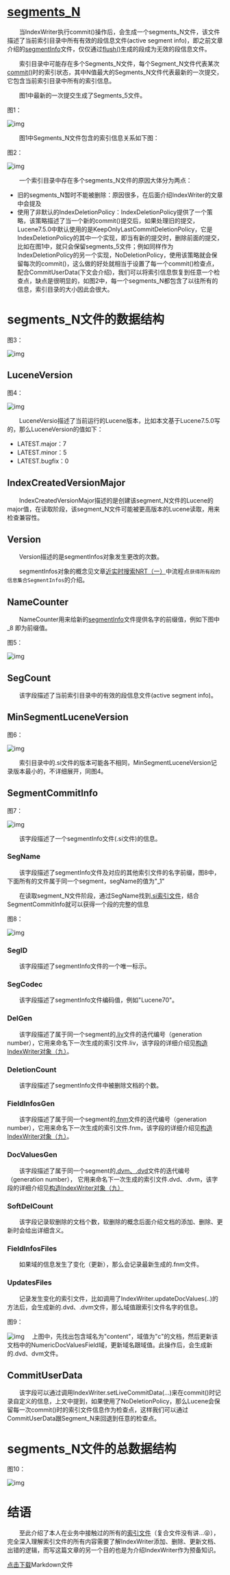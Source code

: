 # [segments_N](https://www.amazingkoala.com.cn/Lucene/suoyinwenjian/)

  当IndexWriter执行commit()操作后，会生成一个segments_N文件，该文件描述了当前索引目录中所有有效的段信息文件(active segment info)，即之前文章介绍的[segmentInfo](https://www.amazingkoala.com.cn/Lucene/suoyinwenjian/2019/0605/63.html)文件，仅仅通过[flush()](https://www.amazingkoala.com.cn/Lucene/Index/2019/0716/74.html)生成的段成为无效的段信息文件。

  索引目录中可能存在多个Segments_N文件，每个Segment_N文件代表某次[commit()](https://www.amazingkoala.com.cn/Lucene/Index/2019/0906/91.html)时的索引状态，其中N值最大的Segments_N文件代表最新的一次提交，它包含当前索引目录中所有的索引信息。

  图1中最新的一次提交生成了Segments_5文件。

图1：

![img](http://www.amazingkoala.com.cn/uploads/lucene/索引文件/segments_N/1.png)

  图1中Segments_N文件包含的索引信息关系如下图：

图2：

![img](http://www.amazingkoala.com.cn/uploads/lucene/索引文件/segments_N/2.png)

  一个索引目录中存在多个segments_N文件的原因大体分为两点：

- 旧的segments_N暂时不能被删除：原因很多，在后面介绍IndexWriter的文章中会提及
- 使用了非默认的IndexDeletionPolicy：IndexDeletionPolicy提供了一个策略，该策略描述了当一个新的commit()提交后，如果处理旧的提交，Lucene7.5.0中默认使用的是KeepOnlyLastCommitDeletionPolicy，它是IndexDeletionPolicy的其中一个实现，即当有新的提交时，删除前面的提交，比如在图1中，就只会保留segments_5文件；例如同样作为IndexDeletionPolicy的另一个实现，NoDeletionPolicy，使用该策略就会保留每次的commit()，这么做的好处就相当于设置了每一个commit()检查点，配合CommitUserData(下文会介绍)，我们可以将索引信息恢复到任意一个检查点，缺点是很明显的，如图2中，每一个segments_N都包含了以往所有的信息，索引目录的大小因此会很大。

# segments_N文件的数据结构

图3：

![img](http://www.amazingkoala.com.cn/uploads/lucene/索引文件/segments_N/3.png)

## LuceneVersion

图4：

![img](http://www.amazingkoala.com.cn/uploads/lucene/索引文件/segments_N/4.png)

  LuceneVersio描述了当前运行的Lucene版本，比如本文基于Lucene7.5.0写的，那么LuceneVersion的值如下：

- LATEST.major：7
- LATEST.minor：5
- LATEST.bugfix：0

## IndexCreatedVersionMajor

  IndexCreatedVersionMajor描述的是创建该segment_N文件的Lucene的major值，在读取阶段，该segment_N文件可能被更高版本的Lucene读取，用来检查兼容性。

## Version

  Version描述的是segmentInfos对象发生更改的次数。

  segmentInfos对象的概念见文章[近实时搜索NRT（一）](https://www.amazingkoala.com.cn/Lucene/Index/2019/0916/93.html)中流程点`获得所有段的信息集合SegmentInfos`的介绍。

## NameCounter

  NameCounter用来给新的[segmentInfo](https://www.amazingkoala.com.cn/Lucene/suoyinwenjian/2019/0605/63.html)文件提供名字的前缀值，例如下图中 _8 即为前缀值。

图5：

![img](http://www.amazingkoala.com.cn/uploads/lucene/索引文件/segments_N/5.png)

## SegCount

  该字段描述了当前索引目录中的有效的段信息文件(active segment info)。

## MinSegmentLuceneVersion

图6：

![img](http://www.amazingkoala.com.cn/uploads/lucene/索引文件/segments_N/6.png)

  索引目录中的.si文件的版本可能各不相同，MinSegmentLuceneVersion记录版本最小的，不详细展开，同图4。

## SegmentCommitInfo

图7：

![img](http://www.amazingkoala.com.cn/uploads/lucene/索引文件/segments_N/7.png)

  该字段描述了一个segmentInfo文件(.si文件)的信息。

### SegName

  该字段描述了segmentInfo文件及对应的其他索引文件的名字前缀，图8中，下面所有的文件属于同一个segment，segName的值为"_1"

  在读取segment_N文件阶段，通过SegName找到[.si索引文件](https://www.amazingkoala.com.cn/Lucene/suoyinwenjian/2019/0605/63.html)，结合SegmentCommitInfo就可以获得一个段的完整的信息

图8：

![img](http://www.amazingkoala.com.cn/uploads/lucene/索引文件/segments_N/8.png)

### SegID

  该字段描述了segmentInfo文件的一个唯一标示。

### SegCodec

  该字段描述了segmentInfo文件编码值，例如"Lucene70"。

### DelGen

  该字段描述了属于同一个segment的[.liv](https://www.amazingkoala.com.cn/Lucene/suoyinwenjian/2019/0425/54.html)文件的迭代编号（generation number），它用来命名下一次生成的索引文件.liv，该字段的详细介绍见[构造IndexWriter对象（九）](https://www.amazingkoala.com.cn/Lucene/Index/2019/1205/114.html)。

### DeletionCount

  该字段描述了segmentInfo文件中被删除文档的个数。

### FieldInfosGen

  该字段描述了属于同一个segment的[.fnm](https://www.amazingkoala.com.cn/Lucene/suoyinwenjian/2019/0606/64.html)文件的迭代编号（generation number），它用来命名下一次生成的索引文件.fnm，该字段的详细介绍见[构造IndexWriter对象（九）](https://www.amazingkoala.com.cn/Lucene/Index/2019/1205/114.html)。

### DocValuesGen

  该字段描述了属于同一个segment的[.dvm、.dvd](https://www.amazingkoala.com.cn/Lucene/DocValues/2019/0218/33.html)文件的迭代编号（generation number）， 它用来命名下一次生成的索引文件.dvd、.dvm，该字段的详细介绍见[构造IndexWriter对象（九）](https://www.amazingkoala.com.cn/Lucene/Index/2019/1205/114.html)

### SoftDelCount

  该字段记录软删除的文档个数，软删除的概念后面介绍文档的添加、删除、更新时会给出详细含义。

### FieldInfosFiles

  如果域的信息发生了变化（更新），那么会记录最新生成的.fnm文件。

### UpdatesFiles

  记录发生变化的索引文件，比如调用了IndexWriter.updateDocValues(..)的方法后，会生成新的.dvd、.dvm文件，那么域值跟索引文件名字的信息。

图9：

![img](http://www.amazingkoala.com.cn/uploads/lucene/索引文件/segments_N/9.png)  上图中，先找出包含域名为"content"，域值为"c"的文档，然后更新该文档中的NumericDocValuesField域，更新域名跟域值。此操作后，会生成新的.dvd、dvm文件。

## CommitUserData

  该字段可以通过调用IndexWriter.setLiveCommitData(...)来在commit()时记录自定义的信息，上文中提到，如果使用了NoDeletionPolicy，那么Lucene会保留每一次commit()时的索引文件信息作为检查点，这样我们可以通过CommitUserData跟Segment_N来回退到任意的检查点。

# segments_N文件的总数据结构

图10：

![img](http://www.amazingkoala.com.cn/uploads/lucene/索引文件/segments_N/10.png)

# 结语

  至此介绍了本人在业务中接触过的所有的[索引文件](https://www.amazingkoala.com.cn/Lucene/suoyinwenjian/)（复合文件没有讲…😝），完全深入理解索引文件的所有内容需要了解IndexWriter添加、删除、更新文档、出错的逻辑，而写这篇文章的另一个目的也是为介绍IndexWriter作为预备知识。

[点击下载](http://www.amazingkoala.com.cn/attachment/Lucene/索引文件/segments_N.zip)Markdown文件

 

 

 